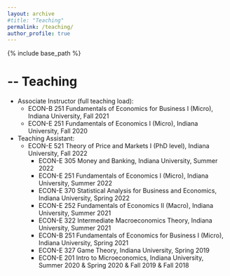 ```yaml
---
layout: archive
#title: "Teaching"
permalink: /teaching/
author_profile: true
---
```


{% include base_path %}

<!-- Teaching
======
* Associate Instructor (full teaching load):
  * Fundamentals of Economics I, Indiana University, Fall 2020  &  Fall 2021
* Teaching Assistant:
  * Theory of Price and Markets I (PhD level), Indiana University, Fall 2022
  * Money and Banking, Indiana University, Summer 2022
  * Statistical Analysis for Business and Economics, Indiana University, Spring 2022
  * Intro to Microeconomics, Indiana University, Summer 2022 & Summer 2020 & Spring 2020 & Fall 2019 & Fall 2018
  *	Intro to Macroeconomics, Indiana University, Summer 2021
  * Intermediate Macroeconomics Theory, Indiana University, Summer 2021
  * Game Theory (Undergraduate level), Indiana University, Spring 2019 -->

-- Teaching
======
* Associate Instructor (full teaching load):
 	* ECON-B 251 Fundamentals of Economics for Business I (Micro), Indiana University, Fall 2021
	* ECON-E 251 Fundamentals of Economics I (Micro), Indiana University, Fall 2020 
* Teaching Assistant:
  * ECON-E 521 Theory of Price and Markets I (PhD level), Indiana University, Fall 2022
	* ECON-E 305 Money and Banking, Indiana University, Summer 2022
	* ECON-E 251 Fundamentals of Economics I (Micro), Indiana University, Summer 2022
	* ECON-E 370 Statistical Analysis for Business and Economics, Indiana University, Spring 2022
	* ECON-E 252 Fundamentals of Economics II (Macro), Indiana University, Summer 2021
	* ECON-E 322 Intermediate Macroeconomics Theory, Indiana University, Summer 2021
	* ECON-B 251 Fundamentals of Economics for Business I (Micro), Indiana University, Spring 2021
	* ECON-E 327 Game Theory, Indiana University, Spring 2019
	* ECON-E 201 Intro to Microeconomics, Indiana University,  Summer 2020 & Spring 2020 & Fall 2019 & Fall 2018
